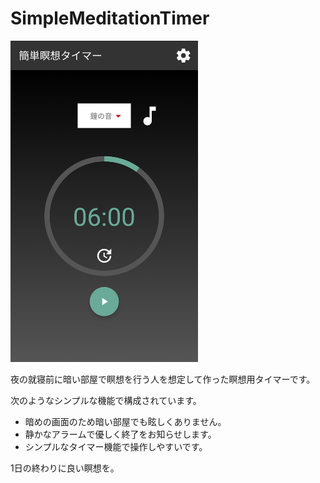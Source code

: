 # SimpleMeditationTimer

<img alt="スクリーンショット" src="https://github.com/kseito/SimpleMeditationTimer/blob/master/images/screenshot.png" width="300px" />

夜の就寝前に暗い部屋で瞑想を行う人を想定して作った瞑想用タイマーです。  
  
次のようなシンプルな機能で構成されています。  
* 暗めの画面のため暗い部屋でも眩しくありません。
* 静かなアラームで優しく終了をお知らせします。
* シンプルなタイマー機能で操作しやすいです。
  
1日の終わりに良い瞑想を。
